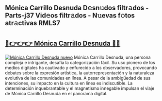## Mónica Carrillo Desnuda D𝚎sn𝚞dos filtr𝚊dos - Parts-j37 Vid𝚎os filtr𝚊dos - N𝚞evas f𝚘tos atr𝚊ctivas RMLS7

# <h2><a href="http://mb0hbim.tromn.icu/?c=M%c3%b3nica+Carrillo+Desnuda">🔗👉👉👉 Mónica Carrillo Desnuda 🔗🔗</a></h2>

[![Mónica Carrillo Desnuda nuevo](https://i.imgur.com/pEAQMta.gif)](http://mb0hbim.tromn.icu/?c=M%c3%b3nica+Carrillo+Desnuda)
Mónica Carrillo Desnuda, una persona compleja e intrigante, desafía la categorización fácil. Su uso pionero de los medios digitales ha cautivado y enfurecido a los observadores, provocando debates sobre la expresión artística, la autorrepresentación y la naturaleza evolutiva de las comunidades en línea. A pesar de la ambigüedad de sus intenciones, su impacto en la cultura en línea es indiscutible. La determinación inquebrantable y el magnetismo innegable impulsan el viaje de Mónica Carrillo Desnuda en el panorama digital.
